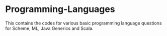 # Programming-Languages

This contains the codes for various basic programming language questions for Scheme, ML, Java Generics and Scala.
